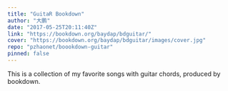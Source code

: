 ```yaml
---
title: "GuitaR Bookdown"
author: "大鹏"
date: "2017-05-25T20:11:40Z"
link: "https://bookdown.org/baydap/bdguitar/"
cover: "https://bookdown.org/baydap/bdguitar/images/cover.jpg"
repo: "pzhaonet/boookdown-guitar"
pinned: false
---
```


This is a collection of my favorite songs with guitar chords, produced by bookdown.

